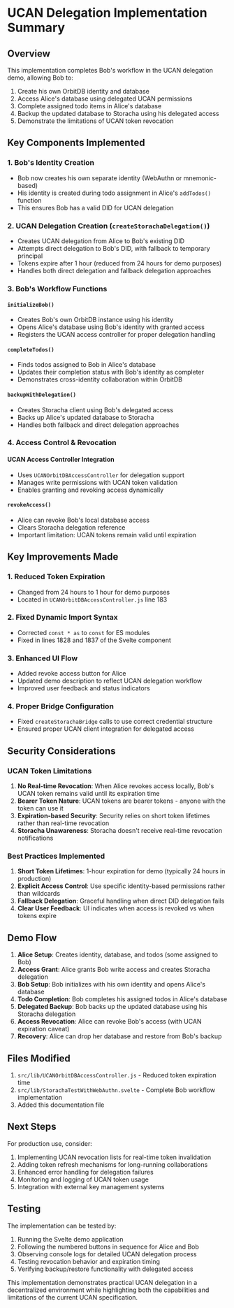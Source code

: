 # UCAN Delegation Implementation Summary

## Overview

This implementation completes Bob's workflow in the UCAN delegation demo, allowing Bob to:

1. Create his own OrbitDB identity and database
2. Access Alice's database using delegated UCAN permissions
3. Complete assigned todo items in Alice's database
4. Backup the updated database to Storacha using his delegated access
5. Demonstrate the limitations of UCAN token revocation

## Key Components Implemented

### 1. Bob's Identity Creation

- Bob now creates his own separate identity (WebAuthn or mnemonic-based)
- His identity is created during todo assignment in Alice's `addTodos()` function
- This ensures Bob has a valid DID for UCAN delegation

### 2. UCAN Delegation Creation (`createStorachaDelegation()`)

- Creates UCAN delegation from Alice to Bob's existing DID
- Attempts direct delegation to Bob's DID, with fallback to temporary principal
- Tokens expire after 1 hour (reduced from 24 hours for demo purposes)
- Handles both direct delegation and fallback delegation approaches

### 3. Bob's Workflow Functions

#### `initializeBob()`

- Creates Bob's own OrbitDB instance using his identity
- Opens Alice's database using Bob's identity with granted access
- Registers the UCAN access controller for proper delegation handling

#### `completeTodos()`

- Finds todos assigned to Bob in Alice's database
- Updates their completion status with Bob's identity as completer
- Demonstrates cross-identity collaboration within OrbitDB

#### `backupWithDelegation()`

- Creates Storacha client using Bob's delegated access
- Backs up Alice's updated database to Storacha
- Handles both fallback and direct delegation approaches

### 4. Access Control & Revocation

#### UCAN Access Controller Integration

- Uses `UCANOrbitDBAccessController` for delegation support
- Manages write permissions with UCAN token validation
- Enables granting and revoking access dynamically

#### `revokeAccess()`

- Alice can revoke Bob's local database access
- Clears Storacha delegation reference
- Important limitation: UCAN tokens remain valid until expiration

## Key Improvements Made

### 1. Reduced Token Expiration

- Changed from 24 hours to 1 hour for demo purposes
- Located in `UCANOrbitDBAccessController.js` line 183

### 2. Fixed Dynamic Import Syntax

- Corrected `const * as` to `const` for ES modules
- Fixed in lines 1828 and 1837 of the Svelte component

### 3. Enhanced UI Flow

- Added revoke access button for Alice
- Updated demo description to reflect UCAN delegation workflow
- Improved user feedback and status indicators

### 4. Proper Bridge Configuration

- Fixed `createStorachaBridge` calls to use correct credential structure
- Ensured proper UCAN client integration for delegated access

## Security Considerations

### UCAN Token Limitations

1. **No Real-time Revocation**: When Alice revokes access locally, Bob's UCAN token remains valid until its expiration time
2. **Bearer Token Nature**: UCAN tokens are bearer tokens - anyone with the token can use it
3. **Expiration-based Security**: Security relies on short token lifetimes rather than real-time revocation
4. **Storacha Unawareness**: Storacha doesn't receive real-time revocation notifications

### Best Practices Implemented

1. **Short Token Lifetimes**: 1-hour expiration for demo (typically 24 hours in production)
2. **Explicit Access Control**: Use specific identity-based permissions rather than wildcards
3. **Fallback Delegation**: Graceful handling when direct DID delegation fails
4. **Clear User Feedback**: UI indicates when access is revoked vs when tokens expire

## Demo Flow

1. **Alice Setup**: Creates identity, database, and todos (some assigned to Bob)
2. **Access Grant**: Alice grants Bob write access and creates Storacha delegation
3. **Bob Setup**: Bob initializes with his own identity and opens Alice's database
4. **Todo Completion**: Bob completes his assigned todos in Alice's database
5. **Delegated Backup**: Bob backs up the updated database using his Storacha delegation
6. **Access Revocation**: Alice can revoke Bob's access (with UCAN expiration caveat)
7. **Recovery**: Alice can drop her database and restore from Bob's backup

## Files Modified

1. `src/lib/UCANOrbitDBAccessController.js` - Reduced token expiration time
2. `src/lib/StorachaTestWithWebAuthn.svelte` - Complete Bob workflow implementation
3. Added this documentation file

## Next Steps

For production use, consider:

1. Implementing UCAN revocation lists for real-time token invalidation
2. Adding token refresh mechanisms for long-running collaborations
3. Enhanced error handling for delegation failures
4. Monitoring and logging of UCAN token usage
5. Integration with external key management systems

## Testing

The implementation can be tested by:

1. Running the Svelte demo application
2. Following the numbered buttons in sequence for Alice and Bob
3. Observing console logs for detailed UCAN delegation process
4. Testing revocation behavior and expiration timing
5. Verifying backup/restore functionality with delegated access

This implementation demonstrates practical UCAN delegation in a decentralized environment while highlighting both the capabilities and limitations of the current UCAN specification.
